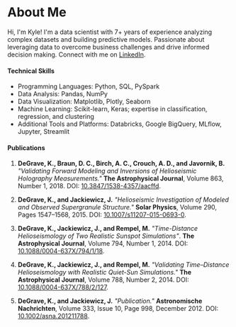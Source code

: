 # About Me
Hi, I'm Kyle! I'm a data scientist with 7+ years of experience analyzing complex datasets and building predictive models. Passionate about leveraging data to overcome business challenges and drive informed decision making. Connect with me on [LinkedIn](https://www.linkedin.com/in/kyledegrave/).

#### Technical Skills
* Programming Languages: Python, SQL, PySpark
* Data Analysis: Pandas, NumPy
* Data Visualization: Matplotlib, Plotly, Seaborn
* Machine Learning: Scikit-learn, Keras; expertise in classification, regression, and clustering
* Additional Tools and Platforms: Databricks, Google BigQuery, MLflow, Jupyter, Streamlit

#### Publications
1. **DeGrave, K., Braun, D. C., Birch, A. C., Crouch, A. D., and Javornik, B.** *"Validating Forward Modeling and Inversions of Helioseismic Holography Measurements."* **The Astrophysical Journal**, Volume 863, Number 1, 2018. DOI: [10.3847/1538-4357/aacffd](https://doi.org/10.3847/1538-4357/aacffd).

2. **DeGrave, K., and Jackiewicz, J.** *"Helioseismic Investigation of Modeled and Observed Supergranule Structure."* **Solar Physics**, Volume 290, Pages 1547–1568, 2015. DOI: [10.1007/s11207-015-0693-0](https://doi.org/10.1007/s11207-015-0693-0).

3. **DeGrave, K., Jackiewicz, J., and Rempel, M.** *"Time-Distance Helioseismology of Two Realistic Sunspot Simulations"*. **The Astrophysical Journal**, Volume 794, Number 1, 2014. DOI: [10.1088/0004-637X/794/1/18](https://doi.org/10.1088/0004-637X/794/1/18).

4. **DeGrave, K., Jackiewicz, J., and Rempel, M.** *"Validating Time–Distance Helioseismology with Realistic Quiet-Sun Simulations."* **The Astrophysical Journal**, Volume 788, Number 2, 2014. DOI: [10.1088/0004-637X/788/2/127](https://doi.org/10.1088/0004-637X/788/2/127).

5. **DeGrave, K., and Jackiewicz, J.** *"Publication."* **Astronomische Nachrichten**, Volume 333, Issue 10, Page 998, December 2012. DOI: [10.1002/asna.201211788](https://doi.org/10.1002/asna.201211788).
